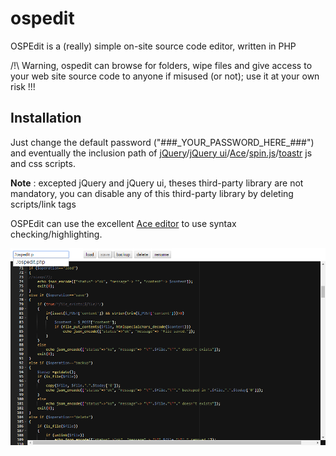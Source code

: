 # ospedit
OSPEdit is a (really) simple on-site source code editor, written in PHP

/!\ Warning, ospedit can browse for folders, wipe files and give access to your web site source code to anyone if misused (or not); use it at your own risk !!!

## Installation
Just change the default password ("###\_YOUR\_PASSWORD\_HERE\_###") and eventually the inclusion path of [jQuery](https://jquery.com/)/[jQuery ui](https://jqueryui.com/)/[Ace](https://ace.c9.io/)/[spin.js](http://spin.js.org/)/[toastr](http://codeseven.github.io/toastr/) js and css scripts.

**Note** : excepted jQuery and jQuery ui, theses third-party library are not mandatory, you can disable any of this third-party library by deleting scripts/link tags

OSPEdit can use the excellent [Ace editor](https://ace.c9.io/) to use syntax checking/highlighting.

![Screenshot of OSPEdit](https://raw.githubusercontent.com/spasutto/ospedit/master/screenshot.png)
